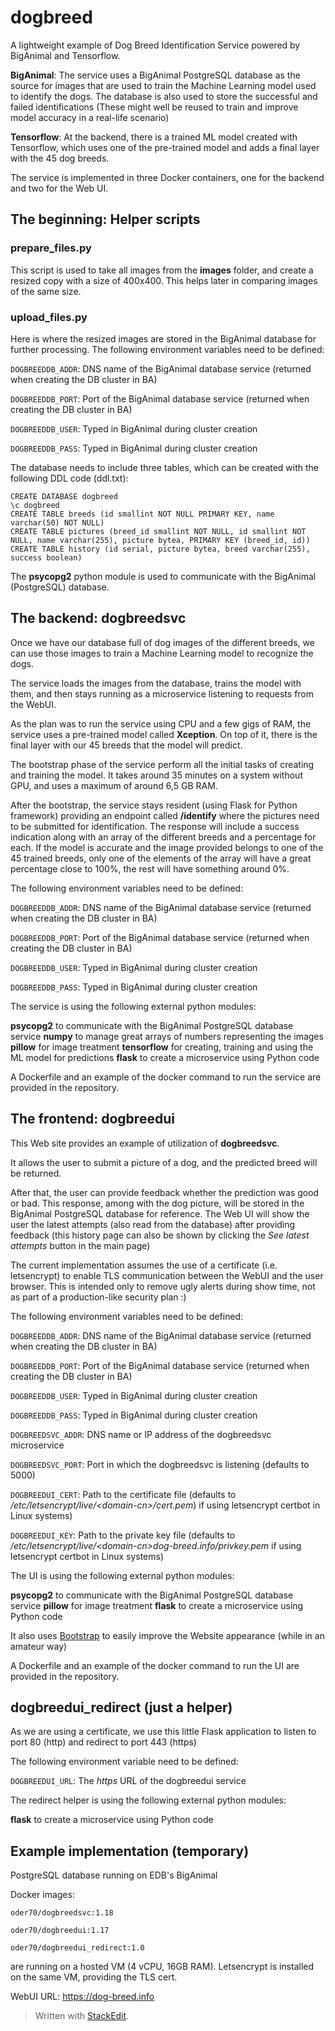 # dogbreed

A lightweight example of Dog Breed Identification Service powered by BigAnimal and Tensorflow.

**BigAnimal**: The service uses a BigAnimal PostgreSQL database as the source for images that are used to train the Machine Learning model used to identify the dogs. The database is also used to store the successful and failed identifications (These might well be reused to train and improve model accuracy in a real-life scenario)

**Tensorflow**: At the backend, there is a trained ML model created with Tensorflow, which uses one of the pre-trained model and adds a final layer with the 45 dog breeds.

The service is implemented in three Docker containers, one for the backend and two for the Web UI.

## The beginning: Helper scripts ##

### prepare_files.py ###

This script is used to take all images from the **images** folder, and create a resized copy with a size of 400x400. This helps later in comparing images of the same size.

### upload_files.py ###

Here is where the resized images are stored in the BigAnimal database for further processing. The following environment variables need to be defined:

`DOGBREEDDB_ADDR`: DNS name of the BigAnimal database service (returned when creating the DB cluster in BA)

`DOGBREEDDB_PORT`: Port of the BigAnimal database service (returned when creating the DB cluster in BA)

`DOGBREEDDB_USER`: Typed in BigAnimal during cluster creation

`DOGBREEDDB_PASS`: Typed in BigAnimal during cluster creation

The database needs to include three tables, which can be created with the following DDL code (ddl.txt):

    CREATE DATABASE dogbreed
    \c dogbreed
    CREATE TABLE breeds (id smallint NOT NULL PRIMARY KEY, name varchar(50) NOT NULL)
    CREATE TABLE pictures (breed_id smallint NOT NULL, id smallint NOT NULL, name varchar(255), picture bytea, PRIMARY KEY (breed_id, id))
    CREATE TABLE history (id serial, picture bytea, breed varchar(255), success boolean)

The **psycopg2** python module is used to communicate with the BigAnimal (PostgreSQL) database.

## The backend: dogbreedsvc

Once we have our database full of dog images of the different breeds, we can use those images to train a Machine Learning model to recognize the dogs.

The service loads the images from the database, trains the model with them, and then stays running as a microservice listening to requests from the WebUI.

As the plan was to run the service using CPU and a few gigs of RAM, the service uses a pre-trained model called **Xception**. On top of it, there is the final layer with our 45 breeds that the model will predict.

The bootstrap phase of the service perform all the initial tasks of creating and training the model. It takes around 35 minutes on a system without GPU, and uses a maximum of around 6,5 GB RAM.

After the bootstrap, the service stays resident (using Flask for Python framework) providing an endpoint called **/identify** where the pictures need to be submitted for identification. The response will include a success indication along with an array of the different breeds and a percentage for each. If the model is accurate and the image provided belongs to one of the 45 trained breeds, only one of the elements of the array will have a great percentage close to 100%, the rest will have something around 0%.

The following environment variables need to be defined:

`DOGBREEDDB_ADDR`: DNS name of the BigAnimal database service (returned when creating the DB cluster in BA)

`DOGBREEDDB_PORT`: Port of the BigAnimal database service (returned when creating the DB cluster in BA)

`DOGBREEDDB_USER`: Typed in BigAnimal during cluster creation

`DOGBREEDDB_PASS`: Typed in BigAnimal during cluster creation

The service is using the following external python modules:

**psycopg2** to communicate with the BigAnimal PostgreSQL database service
**numpy** to manage great arrays of numbers representing the images
**pillow** for image treatment
**tensorflow** for creating, training and using the ML model for predictions
**flask** to create a microservice using Python code

A Dockerfile and an example of the docker command to run the service are provided in the repository.

## The frontend: dogbreedui

This Web site provides an example of utilization of **dogbreedsvc**.

It allows the user to submit a picture of a dog, and the predicted breed will be returned.

After that, the user can provide feedback whether the prediction was good or bad. This response, among with the dog picture, will be stored in the BigAnimal PostgreSQL database for reference. The Web UI will show the user the latest attempts (also read from the database) after providing feedback (this history page can also be shown by clicking the *See latest attempts* button in the main page)

The current implementation assumes the use of a certificate (i.e. letsencrypt) to enable TLS communication between the WebUI and the user browser. This is intended only to remove ugly alerts during show time, not as part of a production-like security plan :)

The following environment variables need to be defined:

`DOGBREEDDB_ADDR`: DNS name of the BigAnimal database service (returned when creating the DB cluster in BA)

`DOGBREEDDB_PORT`: Port of the BigAnimal database service (returned when creating the DB cluster in BA)

`DOGBREEDDB_USER`: Typed in BigAnimal during cluster creation

`DOGBREEDDB_PASS`: Typed in BigAnimal during cluster creation

`DOGBREEDSVC_ADDR`: DNS name or IP address of the dogbreedsvc microservice

`DOGBREEDSVC_PORT`: Port in which the dogbreedsvc is listening (defaults to 5000)

`DOGBREEDUI_CERT`: Path to the certificate file (defaults to */etc/letsencrypt/live/\<domain-cn\>/cert.pem*) if using letsencrypt certbot in Linux systems)

`DOGBREEDUI_KEY`: Path to the private key file (defaults to */etc/letsencrypt/live/\<domain-cn\>dog-breed.info/privkey.pem* if using letsencrypt certbot in Linux systems)

The UI is using the following external python modules:

**psycopg2** to communicate with the BigAnimal PostgreSQL database service
**pillow** for image treatment
**flask** to create a microservice using Python code

It also uses [Bootstrap](https://getbootstrap.com/) to easily improve the Website appearance (while in an amateur way)

A Dockerfile and an example of the docker command to run the UI are provided in the repository.

## dogbreedui_redirect (just a helper)

As we are using a certificate, we use this little Flask application to listen to port 80 (http) and redirect to port 443 (https)

The following environment variable need to be defined:

`DOGBREEDUI_URL`: The *https* URL of the dogbreedui service

The redirect helper is using the following external python modules:

**flask** to create a microservice using Python code

## Example implementation (temporary) ##

PostgreSQL database running on EDB's BigAnimal

Docker images:

`oder70/dogbreedsvc:1.18`

`oder70/dogbreedui:1.17`

`oder70/dogbreedui_redirect:1.0`


are running on a hosted VM (4 vCPU, 16GB RAM). Letsencrypt is installed on the same VM, providing the TLS cert.




WebUI URL: https://dog-breed.info


> Written with [StackEdit](https://stackedit.io/).